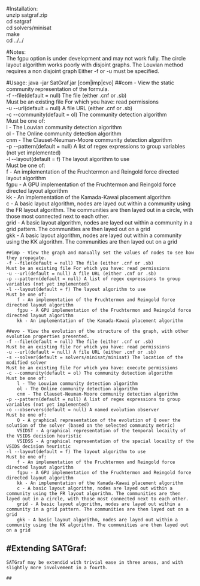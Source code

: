 #Installation:     
    unzip satgraf.zip   
    cd satgraf   
    cd solvers/minisat   
    make   
    cd ../../   

#Notes:   
    The fgpu option is under development and may not work fully. 
    The circle layout algorithm works poorly with disjoint graphs.
    The Louvian method requires a non disjoint graph
    Either -f or -u must be specified.   
    
#Usage: java -jar SatGraf.jar [com|imp|evo] <options>
    ##com - View the static community representation of the formula.   
	-f --file(default = null) The file (either .cnf or .sb)   
	Must be an existing file For which you have: read permissions   
	-u --url(default = null) A file URL (either .cnf or .sb)   
	-c --community(default = ol) The community detection algorithm   
	Must be one of:    
		l - The Louvian community detection algorithm   
		ol - The Online community detection algorithm   
		cnm - The Clauset-Neuman-Moore community detection algorithm   
	-p --pattern(default = null) A list of regex expressions to group variables (not yet implemented)   
	-l --layout(default = f) The layout algorithm to use   
	Must be one of:    
		f - An implementation of the Fruchtermon and Reingold force directed layout algorithm   
		fgpu - A GPU implementation of the Fruchtermon and Reingold force directed layout algorithm   
		kk - An implementation of the Kamada-Kawai placement algorithm   
		c - A basic layout algorithm, nodes are layed out within a community using the FR layout algorithm. The communities are then layed out in a circle, with those most connected next to each other.   
		grid - A basic layout algorithm, nodes are layed out within a community in a grid pattern. The communities are then layed out on a grid   
		gkk - A basic layout algorithm, nodes are layed out within a community using the KK algorithm. The communities are then layed out on a grid   
	   
    ##imp - View the graph and manually set the values of nodes to see how they propagate.   
	-f --file(default = null) The file (either .cnf or .sb)   
	Must be an existing file For which you have: read permissions   
	-u --url(default = null) A file URL (either .cnf or .sb)   
	-p --pattern(default = null) A list of regex expressions to group variables (not yet implemented)   
	-l --layout(default = f) The layout algorithm to use   
	Must be one of:    
		f - An implementation of the Fruchtermon and Reingold force directed layout algorithm   
		fgpu - A GPU implementation of the Fruchtermon and Reingold force directed layout algorithm   
		kk - An implementation of the Kamada-Kawai placement algorithm   
	   
    ##evo - View the evolution of the structure of the graph, with other evolution properties presented.   
	-f --file(default = null) The file (either .cnf or .sb)   
	Must be an existing file For which you have: read permissions   
	-u --url(default = null) A file URL (either .cnf or .sb)   
	-s --solver(default = solvers/minisat/minisat) The location of the modified solver   
	Must be an existing file For which you have: execute permissions   
	-c --community(default = ol) The community detection algorithm   
	Must be one of:    
		l - The Louvian community detection algorithm   
		ol - The Online community detection algorithm   
		cnm - The Clauset-Neuman-Moore community detection algorithm   
	-p --pattern(default = null) A list of regex expressions to group variables (not yet implemented)   
	-o --observers(default = null) A named evolution observer   
	Must be one of:    
		Q - A graphical representation of the evolution of Q over the solution of the solver (based on the selected community metric)   
		VSIDST - A graphical representation of the temporal locailty of the VSIDS decision heuristic   
		VSIDSS - A graphical representation of the spacial locailty of the VSIDS decision heuristic   
	-l --layout(default = f) The layout algorithm to use   
	Must be one of:    
		f - An implementation of the Fruchtermon and Reingold force directed layout algorithm   
		fgpu - A GPU implementation of the Fruchtermon and Reingold force directed layout algorithm   
		kk - An implementation of the Kamada-Kawai placement algorithm   
		c - A basic layout algorithm, nodes are layed out within a community using the FR layout algorithm. The communities are then layed out in a circle, with those most connected next to each other.   
		grid - A basic layout algorithm, nodes are layed out within a community in a grid pattern. The communities are then layed out on a grid   
		gkk - A basic layout algorithm, nodes are layed out within a community using the KK algorithm. The communities are then layed out on a grid


#Extending SATGraf:
--------------------------------   
    SATGraf may be extendid with trivial ease in three areas, and with slightly more involvement in a fourth.
    
    ##

